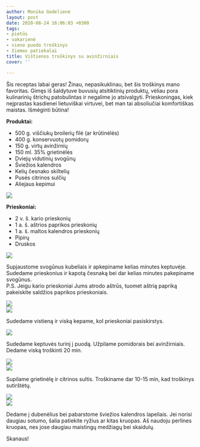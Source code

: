 ```yaml
---
author: Monika Godelienė
layout: post
date: 2020-08-24 16:06:03 +0300
tags:
- pietūs
- vakarienė
- vieno puodo troškinys
- žiemos patiekalai
title: Vištienos troškinys su avinžirniais
cover: ''

---
```

Šis receptas labai geras! Žinau, nepasikuklinau, bet šis troškinys mano favoritas. Gimęs iš šaldytuve buvusių atsitiktinių produktų, vėliau pora kulinarinių štrichų patobulintas ir negalime jo atsivalgyti. Prieskoningas, kiek neįprastas kasdienei lietuviškai virtuvei, bet man tai absoliučiai komfortiškas maistas. Išmėginti būtina!

**Produktai:**

* 500 g. viščiukų broilerių filė (ar krūtinėlės)
* 400 g. konservuotų pomidorų
* 150 g. virtų avinžirnių
* 150 ml. 35% grietinėlės
* Dviejų vidutinių svogūnų
* Šviežios kalendros
* Kelių česnako skiltelių
* Pusės citrinos sulčių
* Aliejaus kepimui

![](/assets/media/2020-08-24/img_20200824_141625_bokeh-2.jpg)

**Prieskoniai:**

* 2 v. š. kario prieskonių
* 1 a. š. aštrios paprikos prieskonių
* 1 a. š. maltos kalendros prieskonių
* Pipirų
* Druskos

![](/assets/media/2020-08-24/img_20200824_140148_bokeh-2.jpg)  
  
Supjaustome svogūnus kubeliais ir apkepiname kelias minutes keptuvėje. Sudedame prieskonius ir kapotą česnaką bei dar kelias minutes pakepiname svogūnus.   
P.S. Jeigu kario prieskoniai Jums atrodo aštrūs, tuomet aštrią papriką pakeiskite saldžios paprikos prieskoniais.  
  
![](/assets/media/2020-08-24/img_20200824_142727_bokeh-2.jpg)  
![](/assets/media/2020-08-24/img_20200824_142834_bokeh-2.jpg)

Sudedame vistieną ir viską kepame, kol prieskoniai pasiskirstys.  
  
![](/assets/media/2020-08-24/img_20200824_143024_bokeh-2.jpg)

Sudedame keptuvės turinį į puodą. Užpilame pomidorais bei avinžirniais. Dedame viską troškinti 20 min.  
  
![](/assets/media/2020-08-24/img_20200824_143359_bokeh-2.jpg)  
![](/assets/media/2020-08-24/img_20200824_143509_bokeh-2.jpg)

Supilame grietinėlę ir citrinos sultis. Troškiname dar 10-15 min, kad troškinys sutirštėtų.  
  
![](/assets/media/2020-08-24/img_20200824_145759_bokeh-2.jpg)  
![](/assets/media/2020-08-24/img_20200824_145820_bokeh-2.jpg)

Dedame į dubenėlius bei pabarstome šviežios kalendros lapeliais. Jei norisi daugiau sotumo, šalia patiekite ryžius ar kitas kruopas. Aš naudoju perlines kruopas, nes jose daugiau maistingų medžiagų bei skaidulų.

Skanaus!